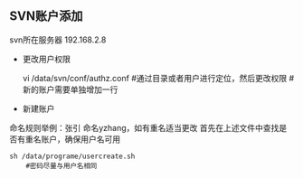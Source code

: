 ## **SVN账户添加**

svn所在服务器 192.168.2.8

* 更改用户权限

    
    vi /data/svn/conf/authz.conf
        #通过目录或者用户进行定位，然后更改权限
        #新的账户需要单独增加一行
        
* 新建账户

命名规则举例：张引 命名yzhang，如有重名适当更改
首先在上述文件中查找是否有重名账户，确保用户名可用
    
    sh /data/programe/usercreate.sh 
        #密码尽量与用户名相同
    
